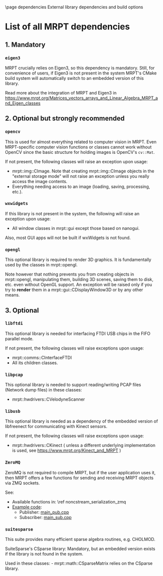 \page dependencies External library dependencies and build options

# List of all MRPT dependencies

## 1. Mandatory

### `eigen3`

MRPT crucially relies on Eigen3, so this dependency is mandatory. Still, for
convenience of users, if Eigen3 is not present in the system MRPT's CMake build
system will automatically switch to an embedded version of this library.

Read more about the integration of MRPT and Eigen3 in
https://www.mrpt.org/Matrices_vectors_arrays_and_Linear_Algebra_MRPT_and_Eigen_classes

## 2. Optional but strongly recommended

### `opencv`

This is used for almost everything related to computer vision in MRPT.
Even MRPT-specific computer vision functions or classes cannot work without
OpenCV since the basic structure for holding images is OpenCV's `cv::Mat`.

If not present, the following classes will raise an exception upon usage:
- mrpt::img::CImage. Note that creating mrpt::img::CImage objects in the "external storage mode" will not raise an exception unless you really access the image contents.
- Everything needing access to an image (loading, saving, processing, etc.).


### `wxwidgets`

If this library is not present in the system, the following will raise an exception upon usage:

- All window classes in mrpt::gui except those based on nanogui.

Also, most GUI apps will not be built if wxWidgets is not found.

### `opengl`

This optional library is required to render 3D graphics. It is fundamentally
used by the classes in mrpt::opengl.

Note however that nothing prevents you from creating objects in mrpt::opengl,
manipulating them, building 3D scenes, saving them to disk, etc. even
without OpenGL support.
An exception will be raised only if you try to **render** them in
a mrpt::gui::CDisplayWindow3D or by any other means.


## 3. Optional

### `libftdi`

This optional library is needed for interfacing FTDI USB chips in the FIFO parallel mode.

If not present, the following classes will raise exceptions upon usage:
- mrpt::comms::CInterfaceFTDI
- All its children classes.


### `libpcap`

This optional library is needed to support reading/writing PCAP files (Network dump files) in these classes:

- mrpt::hwdrivers::CVelodyneScanner


### `libusb`

This optional library is needed as a dependency of the embedded version of libfreenect for communicating with Kinect sensors.

If not present, the following classes will raise exceptions upon usage:
- mrpt::hwdrivers::CKinect ( unless a different underlying implementation is used, see https://www.mrpt.org/Kinect_and_MRPT )


### `ZeroMQ`

ZeroMQ is not required to compile MRPT, but if the user application uses it,
then MRPT offers a few functions for sending and receiving MRPT objects via
ZMQ sockets.

See:
- Available functions in: \ref noncstream_serialization_zmq
- [Example code](https://github.com/MRPT/mrpt/tree/master/doc/mrpt-zeromq-example):
	- Publisher: [main_pub.cpp](https://github.com/MRPT/mrpt/blob/master/doc/mrpt-zeromq-example/main_pub.cpp)
	- Subscriber: [main_sub.cpp](https://github.com/MRPT/mrpt/blob/master/doc/mrpt-zeromq-example/main_sub.cpp)

### `suitesparse`

This suite provides many efficient sparse algebra routines, e.g. CHOLMOD.

SuiteSparse's CSparse library: Mandatory, but an embedded version exists if the library is not found in the system.

Used in these classes:
	- mrpt::math::CSparseMatrix relies on the CSparse library.
